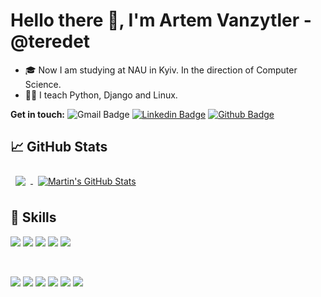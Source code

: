 # Hello there 👋, I'm Artem Vanzytler - @teredet

- 🎓 Now I am studying at NAU in Kyiv. In the direction of Computer Science.
- 👨‍🏫 I teach Python, Django and Linux.


**Get in touch:**
![Gmail Badge](https://img.shields.io/badge/-artem.vanzytler@gmail.com-c14438?style=flat&logo=Gmail&logoColor=white)
[![Linkedin Badge](https://img.shields.io/badge/-teredet-0072b1?style=flat&logo=Linkedin&logoColor=white&link=https://www.linkedin.com/in/artem-vanzytler/)](https://www.linkedin.com/in/artem-vanzytler/) 
[![Github Badge](https://img.shields.io/badge/-teredet-grey?style=flat&logo=github&logoColor=white&link=https://github.com/teredet/)](https://www.github.com/teredet/) 




## &#x1f4c8; GitHub Stats

<a href="https://github.com/teredet">
  <img align="center" style="margin:0.5rem" src="https://github-readme-stats-axpwmfcg3.vercel.app/api?username=teredet&show_icons=true&include_all_commits=true&count_private=true&hide=contribs&theme=dark" />
</a>

<a href="https://github.com/teredet">
  <img align="center" style="margin:0.5rem" src="https://github-readme-stats-axpwmfcg3.vercel.app/api/top-langs/?username=teredet&layout=compact&theme=dark" alt="Martin's GitHub Stats" />
</a>


## 💼 Skills

![](https://img.shields.io/badge/Code-Python-informational?style=flat&logo=python&logoColor=white&color=4AB197)
![](https://img.shields.io/badge/Code-Django-informational?style=flat&logo=django&logoColor=white&color=4AB197)
![](https://img.shields.io/badge/Code-SQLite-informational?style=flat&logo=sqlite&logoColor=white&color=4AB197)
![](https://img.shields.io/badge/Code-HTML-informational?style=flat&logo=html5&logoColor=white&color=4AB197)
![](https://img.shields.io/badge/Style-CSS-informational?style=flat&logo=css3&logoColor=white&color=4AB197)

<br>

![](https://img.shields.io/badge/OS-Linux-informational?style=flat&logo=linux&logoColor=white&color=4AB197)
![](https://img.shields.io/badge/Shell-Bash-informational?style=flat&logo=gnu-bash&logoColor=white&color=4AB197)
![](https://img.shields.io/badge/Tools-Docker-informational?style=flat&logo=docker&logoColor=white&color=4AB197)
![](https://img.shields.io/badge/Tools-NGINX-informational?style=flat&logo=nginx&logoColor=white&color=4AB197)
![](https://img.shields.io/badge/Tools-Photoshop-informational?style=flat&logo=Adobe-Photoshop&logoColor=white&color=4AB197)
![](https://img.shields.io/badge/Tools-GitHub-informational?style=flat&logo=GitHub&logoColor=white&color=4AB197)



<!---
teredet/teredet is a ✨ special ✨ repository because its `README.md` (this file) appears on your GitHub profile.
You can click the Preview link to take a look at your changes.
--->

